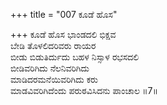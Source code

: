 +++
title = "007 ಕೂಡೆ ಹೊಸ"

+++
ಕೂಡೆ ಹೊಸ ಭಾಂಡದಲಿ ಭಿಕ್ಷವ  
ಬೇಡಿ ತೊಳಲಿದರಿವರು ರಾಯರ  
ಬೀಡು ಬಿಡುತಿರ್ದುದು ಬಹಳ ನಿಸ್ಸಾಳ ರಭಸದಲಿ   
ಬೀಡಿವರಿಗಿದು ನೆಲನಿವರಿಗಿದು  
ಮಾಡಿದರಮನೆಯಿವರಿಗಿದು ಕರು  
ಮಾಡವಿವರಿಗಿದೆಂದು ಪರುಠವಿಸಿದನು ಪಾಂಚಾಲ     ॥7॥